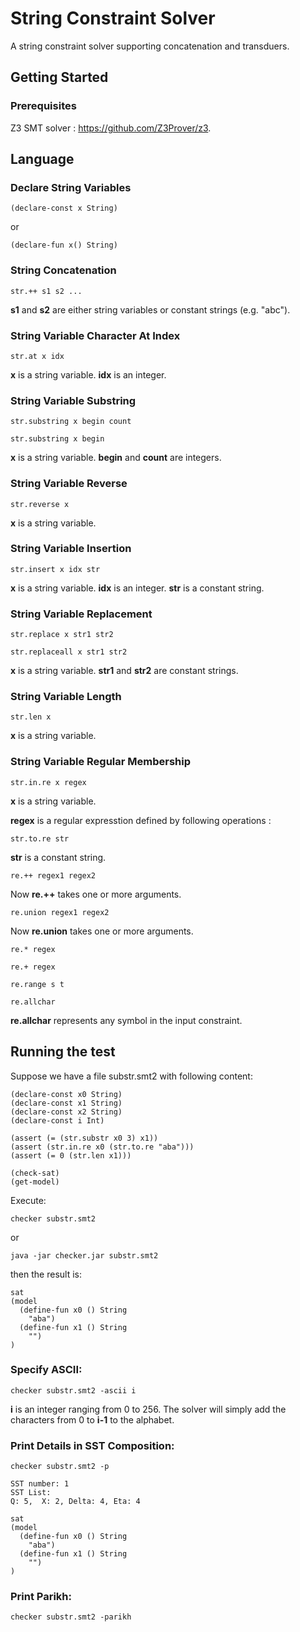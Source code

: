 # String Constraint Solver

A string constraint solver supporting concatenation and transduers.

## Getting Started

### Prerequisites

Z3 SMT solver : https://github.com/Z3Prover/z3.

## Language

### Declare String Variables
```
(declare-const x String)
```
or
```
(declare-fun x() String)
```

### String Concatenation
```
str.++ s1 s2 ...
```
**s1** and **s2** are either string variables or constant strings (e.g. "abc").


### String Variable Character At Index
```
str.at x idx
```
**x** is a string variable. 
**idx** is an integer.


### String Variable Substring
```
str.substring x begin count
```
```
str.substring x begin
```
**x** is a string variable. 
**begin** and **count** are integers.

### String Variable Reverse
```
str.reverse x
```
**x** is a string variable.

### String Variable Insertion
```
str.insert x idx str
```
**x** is a string variable. 
**idx** is an integer. 
**str** is a constant string.

### String Variable Replacement
```
str.replace x str1 str2
```
```
str.replaceall x str1 str2
```
**x** is a string variable. 
**str1** and **str2** are constant strings.


### String Variable Length
```
str.len x
```
**x** is a string variable. 

### String Variable Regular Membership
```
str.in.re x regex
```
**x** is a string variable. 

**regex** is a regular expresstion defined by following operations :
```
str.to.re str
```
**str** is a constant string.

```
re.++ regex1 regex2
```
Now **re.++** takes one or more arguments.

```
re.union regex1 regex2
```
Now **re.union** takes one or more arguments.

```
re.* regex
```

```
re.+ regex
```

```
re.range s t
```

```
re.allchar
```
**re.allchar** represents any symbol in the input constraint.


## Running the test

Suppose we have a file substr.smt2 with following content:
```
(declare-const x0 String)
(declare-const x1 String)
(declare-const x2 String)
(declare-const i Int)

(assert (= (str.substr x0 3) x1))
(assert (str.in.re x0 (str.to.re "aba")))
(assert (= 0 (str.len x1)))

(check-sat)
(get-model)
```

Execute:
```
checker substr.smt2
```
or
```
java -jar checker.jar substr.smt2
```

then the result is:
```
sat
(model
  (define-fun x0 () String
    "aba")
  (define-fun x1 () String
    "")
)

```

### Specify ASCII:
```
checker substr.smt2 -ascii i
```
**i** is an integer ranging from 0 to 256. The solver will simply
add the characters from 0 to **i-1** to the alphabet.

### Print Details in SST Composition:
```
checker substr.smt2 -p
```
```
SST number: 1
SST List:
Q: 5,  X: 2, Delta: 4, Eta: 4

sat
(model
  (define-fun x0 () String
    "aba")
  (define-fun x1 () String
    "")
)
```

### Print Parikh:
```
checker substr.smt2 -parikh
```
